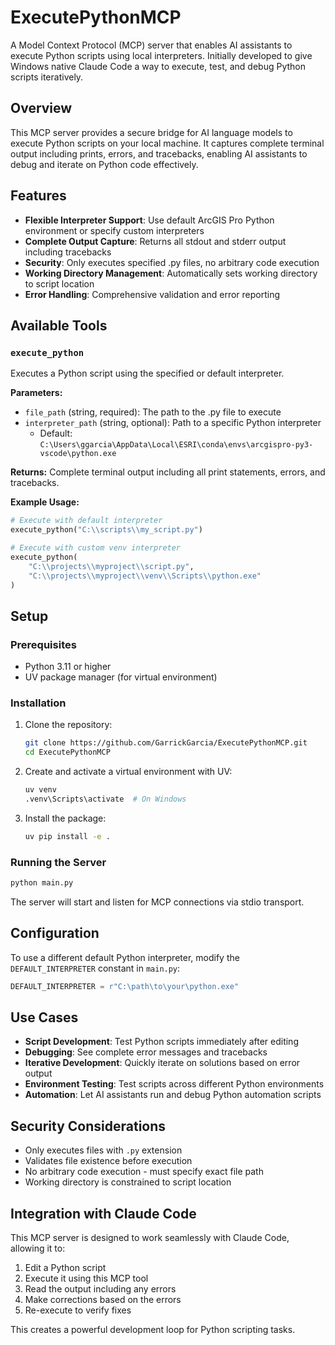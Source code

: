 # ExecutePythonMCP

A Model Context Protocol (MCP) server that enables AI assistants to execute Python scripts using local interpreters. Initially developed to give Windows native Claude Code a way to execute, test, and debug Python scripts iteratively.

## Overview

This MCP server provides a secure bridge for AI language models to execute Python scripts on your local machine. It captures complete terminal output including prints, errors, and tracebacks, enabling AI assistants to debug and iterate on Python code effectively.

## Features

- **Flexible Interpreter Support**: Use default ArcGIS Pro Python environment or specify custom interpreters
- **Complete Output Capture**: Returns all stdout and stderr output including tracebacks
- **Security**: Only executes specified .py files, no arbitrary code execution
- **Working Directory Management**: Automatically sets working directory to script location
- **Error Handling**: Comprehensive validation and error reporting

## Available Tools

### `execute_python`
Executes a Python script using the specified or default interpreter.

**Parameters:**
- `file_path` (string, required): The path to the .py file to execute
- `interpreter_path` (string, optional): Path to a specific Python interpreter
  - Default: `C:\Users\ggarcia\AppData\Local\ESRI\conda\envs\arcgispro-py3-vscode\python.exe`

**Returns:**
Complete terminal output including all print statements, errors, and tracebacks.

**Example Usage:**
```python
# Execute with default interpreter
execute_python("C:\\scripts\\my_script.py")

# Execute with custom venv interpreter
execute_python(
    "C:\\projects\\myproject\\script.py",
    "C:\\projects\\myproject\\venv\\Scripts\\python.exe"
)
```

## Setup

### Prerequisites
- Python 3.11 or higher
- UV package manager (for virtual environment)

### Installation

1. Clone the repository:
   ```bash
   git clone https://github.com/GarrickGarcia/ExecutePythonMCP.git
   cd ExecutePythonMCP
   ```

2. Create and activate a virtual environment with UV:
   ```bash
   uv venv
   .venv\Scripts\activate  # On Windows
   ```

3. Install the package:
   ```bash
   uv pip install -e .
   ```

### Running the Server

```bash
python main.py
```

The server will start and listen for MCP connections via stdio transport.

## Configuration

To use a different default Python interpreter, modify the `DEFAULT_INTERPRETER` constant in `main.py`:

```python
DEFAULT_INTERPRETER = r"C:\path\to\your\python.exe"
```

## Use Cases

- **Script Development**: Test Python scripts immediately after editing
- **Debugging**: See complete error messages and tracebacks
- **Iterative Development**: Quickly iterate on solutions based on error output
- **Environment Testing**: Test scripts across different Python environments
- **Automation**: Let AI assistants run and debug Python automation scripts

## Security Considerations

- Only executes files with `.py` extension
- Validates file existence before execution
- No arbitrary code execution - must specify exact file path
- Working directory is constrained to script location

## Integration with Claude Code

This MCP server is designed to work seamlessly with Claude Code, allowing it to:
1. Edit a Python script
2. Execute it using this MCP tool
3. Read the output including any errors
4. Make corrections based on the errors
5. Re-execute to verify fixes

This creates a powerful development loop for Python scripting tasks.
